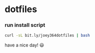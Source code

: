 # dotfiles

### run install script

```bash
curl -sL bit.ly/joey364dotfiles | bash
```

have a nice day! 😃
